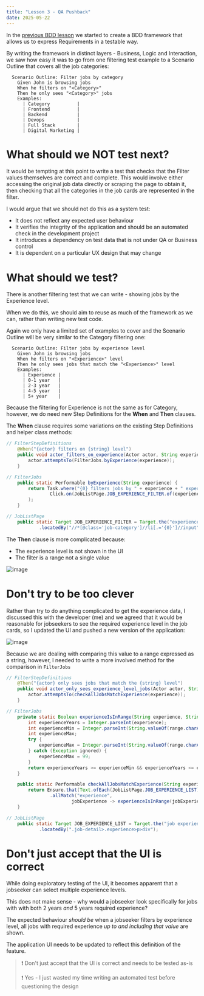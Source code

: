 ```yaml
---
title: "Lesson 3 - QA Pushback"
date: 2025-05-22
---
```

In the [previous BDD lesson](/public-website/2025/05/22/Lesson-2-Cucumber.html) we started to create a BDD framework that allows us to express Requirements in a testable way.

By writing the framework in distinct layers - Business, Logic and Interaction, we saw how easy it was to go from one filtering test example to a Scenario Outline that covers all the job categories:
```gherkin
  Scenario Outline: Filter jobs by category
    Given John is browsing jobs
    When he filters on "<Category>"
    Then he only sees "<Category>" jobs
    Examples:
      | Category          |
      | Frontend          |
      | Backend           |
      | Devops            |
      | Full Stack        |
      | Digital Marketing |
```
# What should we NOT test next?
It would be tempting at this point to write a test that checks that the Filter values themselves are correct and complete. This would involve either accessing the original job data directly or scraping the page to obtain it, then checking that all the categories in the job cards are represented in the filter. 

I would argue that we should not do this as a system test:
- It does not reflect any expected user behaviour
- It verifies the integrity of the application and should be an automated check in the development project
- It introduces a dependency on test data that is not under QA or Business control
- It is dependent on a particular UX design that may change

# What should we test?
There is another filtering test that we can write - showing jobs by the Experience level.

When we do this, we should aim to reuse as much of the framework as we can, rather than writing new test code.

Again we only have a limited set of examples to cover and the Scenario Outline will be very similar to the Category filtering one:
```gherkin
  Scenario Outline: Filter jobs by experience level
    Given John is browsing jobs
    When he filters on "<Experience>" level
    Then he only sees jobs that match the "<Experience>" level
    Examples:
      | Experience |
      | 0-1 year   |
      | 2-3 year   |
      | 4-5 year   |
      | 5+ year    |  
```
Because the filtering for Experience is not the same as for Category, however, we do need new Step Definitions for the **When** and **Then** clauses.

The **When** clause requires some variations on the existing Step Definitions and helper class methods:
```java
// FilterStepDefinitions
    @When("{actor} filters on {string} level")
    public void actor_filters_on_experience(Actor actor, String experience) {
        actor.attemptsTo(FilterJobs.byExperience(experience));
    }

// FilterJobs
    public static Performable byExperience(String experience) {
        return Task.where("{0} filters jobs by " + experience + " experience",
                Click.on(JobListPage.JOB_EXPERIENCE_FILTER.of(experience))
        );
    }

// JobListPage
    public static Target JOB_EXPERIENCE_FILTER = Target.the("experience filter {0}")
            .locatedBy("//*[@class='job-category']//li[.='{0}']//input");
```

The **Then** clause is more complicated because:
- The experience level is not shown in the UI
- The filter is a range not a single value

![image](https://github.com/user-attachments/assets/b1e330ae-b670-402f-b92f-ca6249623f29)


# Don't try to be too clever 
Rather than try to do anything complicated to get the experience data, I discussed this with the developer (me) and we agreed that it would be reasonable for jobseekers to see the required experience level in the job cards, so I updated the UI and pushed a new version of the application:

![image](https://github.com/user-attachments/assets/0143c4ff-10e9-4a67-8fda-f7a9c1523313)

Because we are dealing with comparing this value to a range expressed as a string, however, I needed to write a more involved method for the comparison in `FilterJobs`
```java
// FilterStepDefinitions
    @Then("{actor} only sees jobs that match the {string} level")
    public void actor_only_sees_experience_level_jobs(Actor actor, String experience) {
        actor.attemptsTo(checkAllJobsMatchExperience(experience));
    }

// FilterJobs
    private static Boolean experienceIsInRange(String experience, String range) {
        int experienceYears = Integer.parseInt(experience);
        int experienceMin = Integer.parseInt(String.valueOf(range.charAt(0)));
        int experienceMax;
        try {
            experienceMax = Integer.parseInt(String.valueOf(range.charAt(2)));
        } catch (Exception ignored) {
            experienceMax = 99;
        }
        return experienceYears >= experienceMin && experienceYears <= experienceMax;
    }

    public static Performable checkAllJobsMatchExperience(String experienceRange) {
        return Ensure.that(Text.ofEach(JobListPage.JOB_EXPERIENCE_LIST))
                .allMatch("experience",
                        jobExperience -> experienceIsInRange(jobExperience, experienceRange));
    }

// JobListPage
    public static Target JOB_EXPERIENCE_LIST = Target.the("job experience list")
            .locatedBy(".job-detail>.experience>p>div");
```

# Don't just accept that the UI is correct
While doing exploratory testing of the UI, it becomes apparent that a jobseeker can select multiple experience levels.

This does not make sense - why would a jobseeker look specifically for jobs with with both 2 years _and_ 5 years required experience?

The expected behaviour _should be_ when a jobseeker filters by experience level, all jobs with required experience _up to and including that value_ are shown.

The application UI needs to be updated to reflect this definition of the feature.

> ❗ Don't just accept that the UI is correct and needs to be tested as-is
>
> ❗ Yes - I just wasted my time writing an automated test before questioning the design



